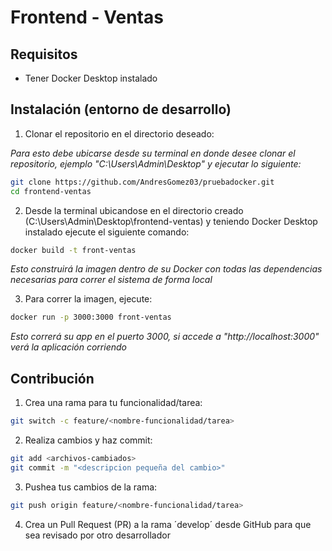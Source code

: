 # Frontend - Ventas

## Requisitos

- Tener Docker Desktop instalado

## Instalación (entorno de desarrollo)

1. Clonar el repositorio en el directorio deseado:

*Para esto debe ubicarse desde su terminal en donde desee clonar el repositorio, ejemplo "C:\Users\Admin\Desktop" y ejecutar lo siguiente:*

```bash
git clone https://github.com/AndresGomez03/pruebadocker.git
cd frontend-ventas
```

2. Desde la terminal ubicandose en el directorio creado (C:\Users\Admin\Desktop\frontend-ventas) y teniendo Docker Desktop instalado ejecute el siguiente comando:

```bash
docker build -t front-ventas
```
*Esto construirá la imagen dentro de su Docker con todas las dependencias necesarias para correr el sistema de forma local*

3. Para correr la imagen, ejecute:

```bash
docker run -p 3000:3000 front-ventas
```
*Esto correrá su app en el puerto 3000, si accede a "http://localhost:3000" verá la aplicación corriendo*

## Contribución

1. Crea una rama para tu funcionalidad/tarea:

```bash
git switch -c feature/<nombre-funcionalidad/tarea>
```

2. Realiza cambios y haz commit:

```bash
git add <archivos-cambiados>
git commit -m "<descripcion pequeña del cambio>"
```

3. Pushea tus cambios de la rama:

```bash
git push origin feature/<nombre-funcionalidad/tarea> 
```

4. Crea un Pull Request (PR) a la rama ´develop´ desde GitHub para que sea revisado por otro desarrollador
